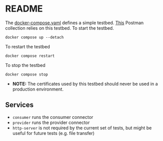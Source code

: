 # README

The [docker-compose.yaml](docker-compose.yaml) defines a simple testbed.
[This](https://www.postman.com/i2cat-dev/workspace/deployemds/collection/36812968-e3ff55ce-92d5-4f29-b9c2-6c5e3b4226a8?action=share&creator=36812968) Postman collection relies on this testbed.
To start the testbed.

    docker compose up --detach

To restart the testbed

    docker compose restart

To stop the testbed

    docker compose stop

-   **NOTE:** The certificates used by this testbed should never be used in a production environment.

## Services

- `consumer` runs the consumer connector
- `provider` runs the provider connector
- `http-server` is not required by the current set of tests, but might be useful for future tests (e.g. file transfer)
